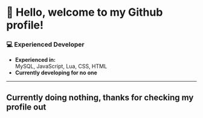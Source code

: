 # 👋 Hello, welcome to my Github profile!

### 💻 **Experienced Developer**
- **Experienced in:**  
  MySQL, JavaScript, Lua, CSS, HTML
- **Currently developing for no one**
---

## **Currently doing nothing, thanks for checking my profile out**
